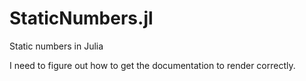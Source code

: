 # StaticNumbers.jl
Static numbers in Julia

I need to figure out how to get the documentation to render correctly.
